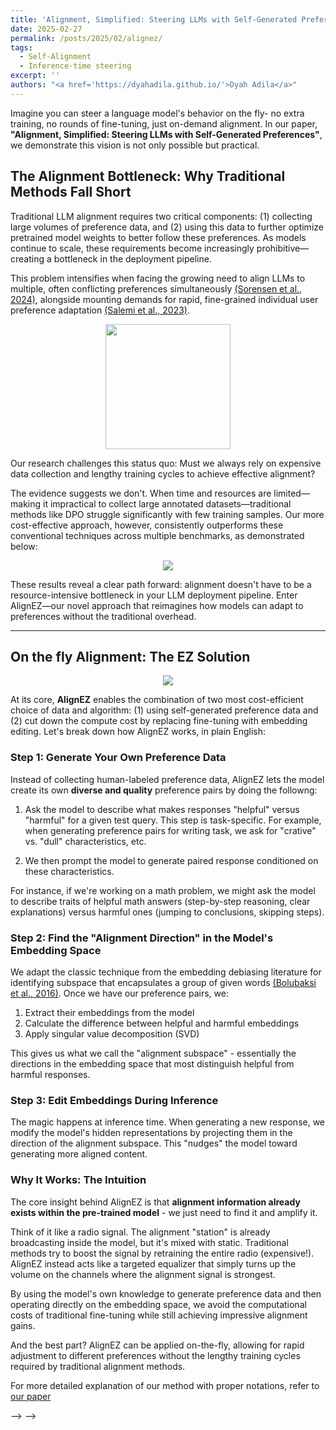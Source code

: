 ```yaml
---
title: 'Alignment, Simplified: Steering LLMs with Self-Generated Preferences'
date: 2025-02-27
permalink: /posts/2025/02/alignez/
tags:
  - Self-Alignment
  - Inference-time steering
excerpt: ''
authors: "<a href='https://dyahadila.github.io/'>Dyah Adila</a>" 
---
```


Imagine you can steer a language model's behavior on the fly- no extra training, no rounds of fine-tuning, just on-demand alignment. In our paper, **"Alignment, Simplified: Steering LLMs with Self-Generated Preferences"**, we demonstrate this vision is not only possible but practical.

## The Alignment Bottleneck: Why Traditional Methods Fall Short

Traditional LLM alignment requires two critical components: (1) collecting large volumes of preference data, and (2) using this data to further optimize pretrained model weights to better follow these preferences. As models continue to scale, these requirements become increasingly prohibitive—creating a bottleneck in the deployment pipeline.

This problem intensifies when facing the growing need to align LLMs to multiple, often conflicting preferences simultaneously [(Sorensen et al., 2024)](https://arxiv.org/abs/2402.05070), alongside mounting demands for rapid, fine-grained individual user preference adaptation [(Salemi et al., 2023)](https://maroo.cs.umass.edu/getpdf.php?id=1480). 

<p align="center">
<img src="https://sprocketlab.github.io/images/blogposts/alignez/shocked-surprised.gif" width="200">
</p>

Our research challenges this status quo: Must we always rely on expensive data collection and lengthy training cycles to achieve effective alignment?

The evidence suggests we don't. When time and resources are limited—making it impractical to collect large annotated datasets—traditional methods like DPO struggle significantly with few training samples. Our more cost-effective approach, however, consistently outperforms these conventional techniques across multiple benchmarks, as demonstrated below:

<p align="center">
<img src="https://sprocketlab.github.io/images/blogposts/alignez/time_sensitive_exp.png">
</p>

These results reveal a clear path forward: alignment doesn't have to be a resource-intensive bottleneck in your LLM deployment pipeline. Enter AlignEZ—our novel approach that reimagines how models can adapt to preferences without the traditional overhead.

---

## On the fly Alignment: The EZ Solution

<p align="center">
<img src="https://sprocketlab.github.io/images/blogposts/alignez/alignez_main.jpg">
</p>

At its core, **AlignEZ** enables the combination of two most cost-efficient choice of data and algorithm: (1) using self-generated preference data and (2) cut down the compute cost by replacing fine-tuning with embedding editing. Let's break down how AlignEZ works, in plain English:

### Step 1: Generate Your Own Preference Data

Instead of collecting human-labeled preference data, AlignEZ lets the model create its own **diverse and quality** preference pairs by doing the followng:

1. Ask the model to describe what makes responses "helpful" versus "harmful" for a given test query. This step is task-specific. For example, when generating preference pairs for writing task, we ask for "crative" vs. "dull" characteristics, etc.

2. We then prompt the model to generate paired response conditioned on these characteristics.

For instance, if we're working on a math problem, we might ask the model to describe traits of helpful math answers (step-by-step reasoning, clear explanations) versus harmful ones (jumping to conclusions, skipping steps).

### Step 2: Find the "Alignment Direction" in the Model's Embedding Space

We adapt the classic technique from the embedding debiasing literature for identifying subspace that encapsulates a group of given words [(Bolubaksi et al., 2016)](https://arxiv.org/abs/1607.06520). Once we have our preference pairs, we:

1. Extract their embeddings from the model
2. Calculate the difference between helpful and harmful embeddings
3. Apply singular value decomposition (SVD)

This gives us what we call the "alignment subspace" - essentially the directions in the embedding space that most distinguish helpful from harmful responses.

### Step 3: Edit Embeddings During Inference

The magic happens at inference time. When generating a new response, we modify the model's hidden representations by projecting them in the direction of the alignment subspace. This "nudges" the model toward generating more aligned content.

### Why It Works: The Intuition

The core insight behind AlignEZ is that **alignment information already exists within the pre-trained model** - we just need to find it and amplify it.

Think of it like a radio signal. The alignment "station" is already broadcasting inside the model, but it's mixed with static. Traditional methods try to boost the signal by retraining the entire radio (expensive!). AlignEZ instead acts like a targeted equalizer that simply turns up the volume on the channels where the alignment signal is strongest.

By using the model's own knowledge to generate preference data and then operating directly on the embedding space, we avoid the computational costs of traditional fine-tuning while still achieving impressive alignment gains.

And the best part? AlignEZ can be applied on-the-fly, allowing for rapid adjustment to different preferences without the lengthy training cycles required by traditional alignment methods.

For more detailed explanation of our method with proper notations, refer to [our paper](https://arxiv.org/pdf/2406.03642)

<!-- 
---
## How It Works: A Peek Under the Hood

### 1. Self-Generated Preferences

- **The Process:** For a given query, the model produces two sets of responses—one reflecting a “helpful” persona and the other a “harmful” one.
- **The Outcome:** These pairs provide a synthetic signal that distinguishes good behavior from bad, laying the groundwork for targeted alignment.

### 2. Identifying the Alignment Subspace

- **Embedding Space Magic:** Using singular value decomposition (SVD) on the differences between helpful and harmful response embeddings, ALIGNEZ isolates the “alignment subspace.”
- **Selective Intervention:** It then filters and applies modifications only to the relevant components, ensuring a precise and nuanced steering of the model.

### 3. Editing on the Fly

- **Dynamic Adjustment:** During inference, the model’s embeddings are adjusted based on the identified subspace. Depending on whether the goal is to amplify helpful traits or suppress harmful ones, the intervention can be tuned dynamically.
- **Layer Selection:** The paper also smartly chooses which layers to intervene in, focusing on those where the alignment signal is strongest.

---

## Results That Speak Volumes

The experiments reported in the paper are nothing short of impressive:

- **Alignment Boosts:** ALIGNEZ improves alignment performance by up to **19.9%** on general tasks and even shows gains (around **1.9%**) on challenging mathematical reasoning tasks.
- **Multi-Objective Control:** Not only can it steer models towards being more helpful or harmless, but it can also manage multiple objectives simultaneously. This multi-dimensional control is a big win for applications requiring nuanced behavior.
- **Accelerated Alignment:** When used to enhance methods like DPO—especially with scarce ground-truth data—ALIGNEZ brings performance up to par with models trained on much larger datasets.

These results demonstrate that, sometimes, the best alignment strategy might be to let the model help itself, a philosophy that feels both intuitively elegant and practically promising.

---

## Implications and Future Directions

The ALIGNEZ approach opens up a range of exciting possibilities:

- **Rapid Personalization:** In settings where time and computational resources are limited, on-the-fly alignment means LLMs can be customized for diverse user needs without heavy overhead.
- **Resource Efficiency:** By sidestepping the need for extensive human annotation and fine-tuning, ALIGNEZ lowers the barrier for deploying aligned models at scale.
- **Broader Applications:** Beyond safety and ethical alignment, the same principles could be used to boost specialized capabilities, like advanced reasoning or domain-specific expertise.

In essence, the paper paves the way for more agile, responsive, and cost-effective approaches to LLM alignment.

---

## Final Thoughts

"Alignment, Simplified" is a refreshing take on a long-standing challenge in AI research. By harnessing the model's own internal capabilities to generate preference data and edit its representations, the authors not only challenge conventional wisdom but also chart a course toward more efficient, multi-objective, and scalable alignment strategies.

For anyone interested in the cutting edge of model alignment—and who appreciates a touch of engineering elegance reminiscent of [Roboshot](https://sprocketlab.github.io/posts/2023/07/roboshot/)—this paper is a must-read. It’s a vivid reminder that sometimes, the best innovations come from rethinking the basics and trusting the system’s innate strengths.

---

*Source: "Alignment, Simplified: Steering LLMs with Self-Generated Preferences" :contentReference[oaicite:0]{index=0}* --> --> -->
